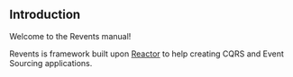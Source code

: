 ## Introduction

Welcome to the Revents manual!

Revents is framework built upon [Reactor](https://projectreactor.io/) to help creating CQRS and Event Sourcing applications.
